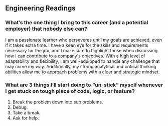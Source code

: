 ## Engineering Readings

### What’s the one thing I bring to this career (and a potential employer) that nobody else can?

I am a passionate learner who perseveres until my goals are achieved, even if it takes extra time. I have a keen eye for the skills and requirements necessary for the job, and I make sure to highlight these when discussing how I can contribute to a company's objectives. With a high level of adaptability and flexibility, I am well-equipped to handle any challenge that may come my way. Additionally, my strong analytical and critical thinking abilities allow me to approach problems with a clear and strategic mindset.

###  What are 3 things I’ll start doing to “un-stick” myself whenever I get stuck on tough piece of code, logic, or feature?

1.	Break the problem down into sub problems.
2.	Debug.
3.	Take a break.
4.	Ask for help.

